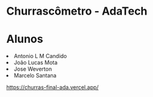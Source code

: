 # Churrascômetro - AdaTech

<h1>Alunos</h1>
<li>Antonio L M Candido</li>
<li>João Lucas Mota</li>
<li>Jose Weverton</li>
<li>Marcelo Santana</li>

<a>https://churras-final-ada.vercel.app/</a>
